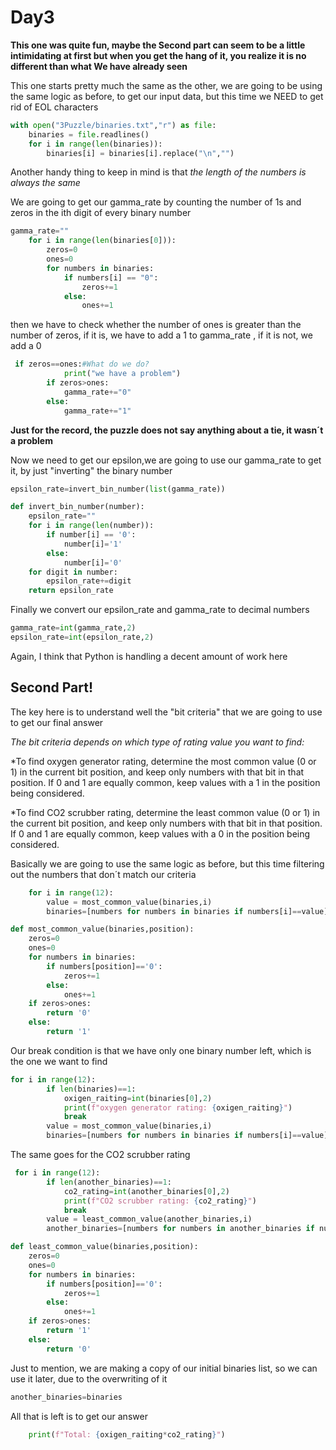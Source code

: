 # Day3

**This one was quite fun, maybe the Second part can seem to be a little intimidating at first but when you get the hang of it, you realize it is no different than what We have already seen**

This one starts pretty much the same as the other, we are going to be using the same logic as before, to get our input data, but this time we NEED to get rid of EOL characters

```python
with open("3Puzzle/binaries.txt","r") as file:
    binaries = file.readlines()
    for i in range(len(binaries)):
        binaries[i] = binaries[i].replace("\n","")
```

Another handy thing to keep in mind is that *the length of the numbers is always the same*

We are going to get our gamma_rate by counting the number of 1s and zeros in the ith digit of every binary number

```python
gamma_rate=""
    for i in range(len(binaries[0])):
        zeros=0
        ones=0
        for numbers in binaries:
            if numbers[i] == "0":
                zeros+=1
            else:
                ones+=1
```
then we have to check whether the number of ones is greater than the number of zeros, if it is, we have to add a 1 to gamma_rate , if it is not, we add a 0
```python
 if zeros==ones:#What do we do?
            print("we have a problem") 
        if zeros>ones:
            gamma_rate+="0"
        else:
            gamma_rate+="1"
```
**Just for the record, the puzzle does not say anything about a tie, it wasn´t a problem**


Now we need to get our epsilon,we are going to use our gamma_rate to get it, by just "inverting" the binary number

```python
epsilon_rate=invert_bin_number(list(gamma_rate))
```

```python
def invert_bin_number(number):
    epsilon_rate=""
    for i in range(len(number)):
        if number[i] == '0':
            number[i]='1'
        else:
            number[i]='0'
    for digit in number:
        epsilon_rate+=digit
    return epsilon_rate
```

Finally we convert our epsilon_rate and gamma_rate to decimal numbers
```python
gamma_rate=int(gamma_rate,2)
epsilon_rate=int(epsilon_rate,2)
```
Again, I think that Python is handling a decent amount of work here

## Second Part!

The key here is to understand well the "bit criteria" that we are going to use to get our final answer

*The bit criteria depends on which type of rating value you want to find:*

*To find oxygen generator rating, determine the most common value (0 or 1) in the current bit position, and keep only numbers with that bit in that position. If 0 and 1 are equally common, keep values with a 1 in the position being considered.

*To find CO2 scrubber rating, determine the least common value (0 or 1) in the current bit position, and keep only numbers with that bit in that position. If 0 and 1 are equally common, keep values with a 0 in the position being considered.

Basically we are going to use the same logic as before, but this time filtering out the numbers that don´t match our criteria
```python
    for i in range(12):
        value = most_common_value(binaries,i)
        binaries=[numbers for numbers in binaries if numbers[i]==value]
```
```python
def most_common_value(binaries,position):
    zeros=0
    ones=0
    for numbers in binaries:
        if numbers[position]=='0':
            zeros+=1
        else:
            ones+=1
    if zeros>ones:
        return '0'
    else:
        return '1'  
```
Our break condition is that we have only one binary number left, which is the one we want to find

```python
for i in range(12):
        if len(binaries)==1:
            oxigen_raiting=int(binaries[0],2)
            print(f"oxygen generator rating: {oxigen_raiting}")
            break
        value = most_common_value(binaries,i)
        binaries=[numbers for numbers in binaries if numbers[i]==value]
```

The same goes for the CO2 scrubber rating
```python
 for i in range(12):
        if len(another_binaries)==1:
            co2_rating=int(another_binaries[0],2)
            print(f"CO2 scrubber rating: {co2_rating}")
            break
        value = least_common_value(another_binaries,i)
        another_binaries=[numbers for numbers in another_binaries if numbers[i]==value]
```
```python
def least_common_value(binaries,position):
    zeros=0
    ones=0
    for numbers in binaries:
        if numbers[position]=='0':
            zeros+=1
        else:
            ones+=1
    if zeros>ones:
        return '1'
    else:
        return '0' 
```
Just to mention, we are making a copy of our initial binaries list, so we can use it later, due to the overwriting of it
```python
another_binaries=binaries
```
All that is left is to get our answer
```python
    print(f"Total: {oxigen_raiting*co2_rating}")
```
